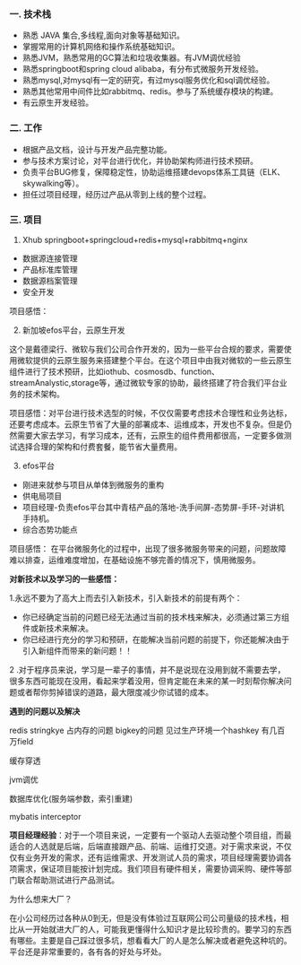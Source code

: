 

### 一. 技术栈

* 熟悉 JAVA 集合,多线程,面向对象等基础知识。
* 掌握常用的计算机网络和操作系统基础知识。
* 熟悉JVM，熟悉常用的GC算法和垃圾收集器。有JVM调优经验
* 熟悉springboot和spring cloud alibaba，有分布式微服务开发经验。
* 熟悉mysql,对mysql有一定的研究，有过mysql服务优化和sql调优经验。
* 熟悉其他常用中间件比如rabbitmq、redis。参与了系统缓存模块的构建。
* 有云原生开发经验。

### 二. 工作		

* 根据产品文档，设计与开发产品完整功能。
* 参与技术方案讨论，对平台进行优化，并协助架构师进行技术预研。
* 负责平台BUG修复，保障稳定性，协助运维搭建devops体系工具链（ELK、skywalking等）。
* 担任过项目经理，经历过产品从零到上线的整个过程。

### 三. 项目

1. Xhub    springboot+springcloud+redis+mysql+rabbitmq+nginx

- 数据源连接管理
- 产品标准库管理
- 数据源档案管理
- 安全开发



项目感悟：



2. 新加坡efos平台，云原生开发

这个是戴德梁行、微软与我们公司合作开发的，因为一些平台合规的要求，需要使用微软提供的云原生服务来搭建整个平台。在这个项目中由我对微软的一些云原生组件进行了技术预研，比如iothub、cosmosdb、function、streamAnalystic,storage等，通过微软专家的协助，最终搭建了符合我们平台业务的技术架构。



项目感悟：对平台进行技术选型的时候，不仅仅需要考虑技术合理性和业务达标，还要考虑成本。云原生节省了大量的部署成本、运维成本，开发也不复杂。但是仍然需要大家去学习，有学习成本，还有，云原生的组件费用都很高，一定要多做测试选择合理的架构和付费套餐，能节省大量费用。



3. efos平台

* 刚进来就参与项目从单体到微服务的重构
* 供电局项目
* 项目经理-负责efos平台其中青桔产品的落地-洗手间屏-态势屏-手环-对讲机手持机。
* 综合态势功能点

项目感悟： 在平台微服务化的过程中，出现了很多微服务带来的问题，问题故障难以排查，运维难度增加，在基础设施不够完善的情况下，慎用微服务。





**对新技术以及学习的一些感悟：**

1.永远不要为了高大上而去引入新技术，引入新技术的前提有两个：

* 你已经确定当前的问题已经无法通过当前的技术栈来解决，必须通过第三方组件或新技术来解决。
* 你已经进行充分的学习和预研，在能解决当前问题的前提下，你还能解决由于引入新组件而带来的新问题！！

2 .对于程序员来说，学习是一辈子的事情，并不是说现在没用到就不需要去学，很多东西可能现在没用，看起来学着没用，但肯定能在未来的某一时刻帮你解决问题或者帮你剪掉错误的道路，最大限度减少你试错的成本。





**遇到的问题以及解决**

redis stringkye 占内存的问题  bigkey的问题 见过生产环境一个hashkey 有几百万field

缓存穿透

jvm调优

数据库优化(服务端参数，索引重建)

mybatis   interceptor





**项目经理经验**：对于一个项目来说，一定要有一个驱动人去驱动整个项目组，而最适合的人选就是后端，后端直接跟产品、前端、运维打交道。对于需求来说，不仅仅有业务开发的需求，还有运维需求、开发测试人员的需求，项目经理需要协调各项需求，保证项目能按计划完成。我们项目有硬件相关，需要协调采购、硬件等部门联合帮助测试进行产品测试。

为什么想来大厂？

在小公司经历过各种从0到无，但是没有体验过互联网公司公司量级的技术栈，相比从一开始就进大厂的人，可能我更懂得什么知识才是比较珍贵的。要学习的东西有哪些。主要是自己踩过很多坑，想看看大厂的人是怎么解决或者避免这种坑的。平台还是非常重要的，各有各的好处与坏处。

